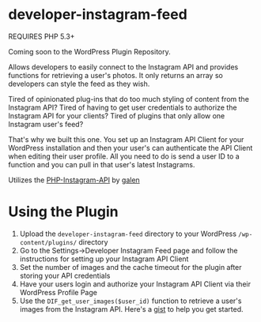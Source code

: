 developer-instagram-feed
================

REQUIRES PHP 5.3+

Coming soon to the WordPress Plugin Repository.

Allows developers to easily connect to the Instagram API and provides functions for retrieving a user's photos. It only returns an array so developers can style the feed as they wish.

Tired of opinionated plug-ins that do too much styling of content from the Instagram API? Tired of having to get user credentials to authorize the Instagram API for your clients? Tired of plugins that only allow one Instagram user's feed?

That's why we built this one. You set up an Instagram API Client for your WordPress installation and then your user's can authenticate the API Client when editing their user profile. All you need to do is send a user ID to a function and you can pull in that user's latest Instagrams.

Utilizes the [PHP-Instagram-API](https://github.com/galen/PHP-Instagram-API) by [galen](https://github.com/galen/)

Using the Plugin
==========

1.  Upload the `developer-instagram-feed` directory to your WordPress `/wp-content/plugins/` directory
2.  Go to the Settings->Developer Instagram Feed page and follow the instructions for setting up your Instagram API Client
3.  Set the number of images and the cache timeout for the plugin after storing your API credentials
4.  Have your users login and authorize your Instagram API Client via their WordPress Profile Page
5.  Use the `DIF_get_user_images($user_id)` function to retrieve a user's images from the Instagram API. Here's a [gist](https://gist.github.com/ericrallen/8393004) to help you get started.
